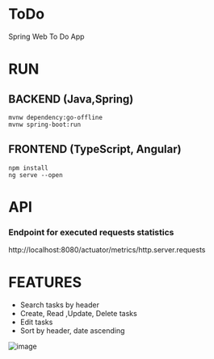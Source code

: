 # ToDo
Spring Web To Do App

# RUN
## BACKEND (Java,Spring)
  ```
  mvnw dependency:go-offline
  mvnw spring-boot:run
  ```
## FRONTEND (TypeScript, Angular)
  ```
  npm install
  ng serve --open
  ```
# API
### Endpoint for executed requests statistics
http://localhost:8080/actuator/metrics/http.server.requests

# FEATURES

- Search tasks by header
- Create, Read ,Update, Delete tasks
- Edit tasks
- Sort by header, date ascending
  
![image](https://github.com/NZ-code/ToDo/assets/59285334/a343882f-c561-498f-80b0-b8222fe17991)
